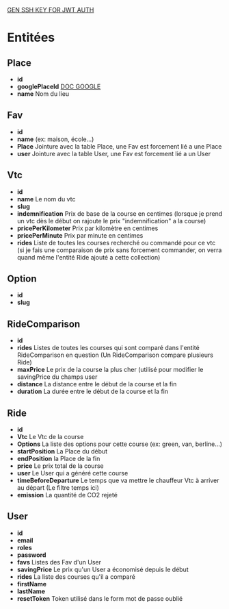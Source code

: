[GEN SSH KEY FOR JWT AUTH](https://github.com/lexik/LexikJWTAuthenticationBundle/blob/master/Resources/doc/index.md#generate-the-ssh-keys)

# Entitées

## Place
* **id**
* **googlePlaceId**
[DOC GOOGLE](https://developers.google.com/places/place-id)
* **name**
Nom du lieu

## Fav
* **id**
* **name**
(ex: maison, école...)
* **Place**
Jointure avec la table Place, une Fav est forcement lié a une Place
* **user**
Jointure avec la table User, une Fav est forcement lié a un User

## Vtc
* **id**
* **name**
Le nom du vtc
* **slug**
* **indemnification**
Prix de base de la course en centimes (lorsque je prend un vtc dès le début on rajoute le prix "indemnification" a la course)
* **pricePerKilometer**
Prix par kilomètre en centimes
* **pricePerMinute**
Prix par minute en centimes
* **rides**
Liste de toutes les courses recherché ou commandé pour ce vtc (si je fais une comparaison de prix sans forcement commander, on verra quand même l'entité Ride ajouté a cette collection)

## Option
* **id**
* **slug**

## RideComparison
* **id**
* **rides**
Listes de toutes les courses qui sont comparé dans l'entité RideComparison en question (Un RideComparison compare plusieurs Ride)
* **maxPrice**
Le prix de la course la plus cher (utilisé pour modifier le savingPrice du champs user
* **distance**
La distance entre le début de la course et la fin
* **duration**
La durée entre le début de la course et la fin

## Ride
* **id**
* **Vtc**
Le Vtc de la course
* **Options**
La liste des options pour cette course (ex: green, van, berline...)
* **startPosition**
La Place du début
* **endPosition**
la Place de la fin
* **price**
Le prix total de la course
* **user**
Le User qui a généré cette course
* **timeBeforeDeparture**
Le temps que va mettre le chauffeur Vtc à arriver au départ (Le filtre temps ici)
* **emission**
La quantité de CO2 rejeté

## User
* **id**
* **email**
* **roles**
* **password**
* **favs**
Listes des Fav d'un User
* **savingPrice**
Le prix qu'un User a économisé depuis le début
* **rides**
La liste des courses qu'il a comparé
* **firstName**
* **lastName**
* **resetToken**
Token utilisé dans le form mot de passe oublié